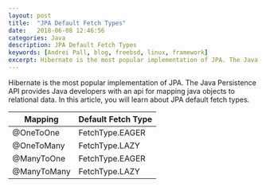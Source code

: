 ```yaml
---
layout: post
title:  "JPA Default Fetch Types"
date:   2018-06-08 12:46:56
categories: Java
description: JPA Default Fetch Types
keywords: [Andrei Pall, blog, freebsd, linux, framework]
excerpt: Hibernate is the most popular implementation of JPA. The Java Persistence API provides Java developers with an api for mapping java objects to relational data. In this article, you will learn about JPA default fetch types.
---
```

Hibernate is the most popular implementation of JPA. The Java Persistence API provides Java developers with an api for mapping java objects to relational data. In this article, you will learn about JPA default fetch types.


  <table>
    <thead>
      <tr>
        <th>Mapping</th>
        <th>Default Fetch Type</th>
      </tr>
    </thead>
    <tbody>
      <tr>
        <td>@OneToOne</td>
        <td>FetchType.EAGER</td>
      </tr>
      <tr>
        <td>@OneToMany</td>
        <td>FetchType.LAZY</td>
      </tr>
      <tr>
        <td>@ManyToOne</td>
        <td>FetchType.EAGER</td>
      </tr>
      <tr>
        <td>@ManyToMany</td>
        <td>FetchType.LAZY</td>
      </tr>
    </tbody>
  </table>
